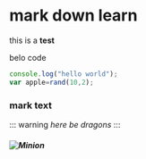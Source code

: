 # mark down learn
this is a **test**

belo code 
``` js
console.log("hello world");
var apple=rand(10,2);
```
 
### mark text ###

::: warning
*here be dragons*
:::
##### ![Minion](https://octodex.github.com/images/minion.png) #####
 
